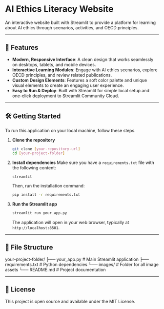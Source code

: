 # AI Ethics Literacy Website

An interactive website built with Streamlit to provide a platform for learning about AI ethics through scenarios, activities, and OECD principles.

---

## 🚀 Features

- **Modern, Responsive Interface**: A clean design that works seamlessly on desktops, tablets, and mobile devices.
- **Interactive Learning Modules**: Engage with AI ethics scenarios, explore OECD principles, and review related publications.
- **Custom Design Elements**: Features a soft color palette and unique visual elements to create an engaging user experience.
- **Easy to Run & Deploy**: Built with Streamlit for simple local setup and one-click deployment to Streamlit Community Cloud.

---

## 🛠️ Getting Started

To run this application on your local machine, follow these steps.

1.  **Clone the repository**
    ```bash
    git clone [your-repository-url]
    cd [your-project-folder]
    ```

2.  **Install dependencies**
    Make sure you have a `requirements.txt` file with the following content:
    ```
    streamlit
    ```
    Then, run the installation command:
    ```bash
    pip install -r requirements.txt
    ```

3.  **Run the Streamlit app**
    ```bash
    streamlit run your_app.py
    ```
    The application will open in your web browser, typically at `http://localhost:8501`.

---

## 📁 File Structure


your-project-folder/
├── your_app.py         # Main Streamlit application
├── requirements.txt    # Python dependencies
└── images/             # Folder for all image assets
└── README.md           # Project documentation


---

## 📄 License

This project is open source and available under the MIT License.
